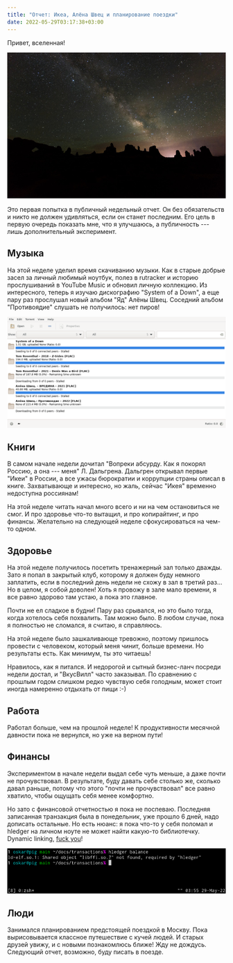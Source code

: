 ```yaml
---
title: "Отчет: Икеа, Алёна Швец и планирование поездки"
date: 2022-05-29T03:17:38+03:00
---
```


Привет, вселенная!

![Звезды](stars.jpg)

Это первая попытка в публичный недельный отчет. Он без обязательств и никто не
должен удивляться, если он станет последним. Его цель в первую очередь показать
мне, что я улучшаюсь, а публичность --- лишь дополнительный эксперимент.

## Музыка

На этой неделе уделил время скачиванию музыки. Как в старые добрые засел за
личный любимый ноутбук, полез в rutracker и историю прослушиваний в YouTube
Music и обновил личную коллекцию. Из интересного, теперь я изучаю дискографию
"System of a Down", а еще пару раз прослушал новый альбом "Яд" Алёны Швец.
Соседний альбом "Противоядие" слушать не получилось: нет пиров!

![Transmission качает альбомы](transmission.png)

## Книги

В самом начале недели дочитал "Вопреки абсурду. Как я покорял Россию, а она ---
меня" Л. Дальгрена. Дальгрен открывал первые "Икеи" в России, а все ужасы
бюрократии и коррупции страны описал в книге. Захватывающе и интересно, но
жаль, сейчас "Икея" временно недоступна россиянам!

На этой неделе читать начал много всего и ни на чем остановиться не смог. И про
здоровье что-то вытащил, и про копирайтинг, и про финансы. Желательно на
следующей неделе сфокусироваться на чем-то одном.

## Здоровье

На этой неделе получилось посетить тренажерный зал только дважды. Зато я попал
в закрытый клуб, которому я должен буду немного заплатить, если в последний
день недели не схожу в зал в третий раз... Но в целом, я собой доволен! Хоть я
провожу в зале мало времени, я все равно здорово там устаю, а пока это главное.

Почти не ел сладкое в будни! Пару раз срывался, но это было тогда, когда
хотелось себя похвалить. Там можно было. В любом случае, пока я полностью не
сломался, я считаю, я справляюсь.

На этой неделе было зашкаливающе тревожно, поэтому пришлось провести с
человеком, который меня чинит, больше времени. Но результаты есть. Как минимум,
ты это читаешь!

Нравилось, как я питался. И недорогой и сытный бизнес-ланч посреди недели
достал, и "ВкусВилл" часто заказывал. По сравнению с прошлым годом слишком
редко чувствую себя голодным, может стоит иногда намеренно отдыхать от пищи :-)

## Работа

Работал больше, чем на прошлой неделе! К продуктивности месячной давности пока
не вернулся, но уже на верном пути!

## Финансы

Экспериментом в начале недели выдал себе чуть меньше, а даже почти не
прочувствовал. В результате, буду давать себе столько же, сколько давал раньше,
потому что этого "почти не прочувствовал" все равно хватило, чтобы ощущать себя
менее комфортно.

Но зато с финансовой отчетностью я пока не поспеваю. Последняя записанная
транзакция была в понедельник, уже прошло 6 дней, надо дописать остальные. Но
есть нюанс: я пока что-то у себя поломал и hledger на личном ноуте не может
найти какую-то библиотечку. Dynamic linking, [fuck
you](http://harmful.cat-v.org/software/dynamic-linking/)!

![Shared object "libffi.so.7" not found, required by "hledger"](hledger-fails.png)

## Люди

Занимался планированием предстоящей поездкой в Москву. Пока вырисовывается
классное путешествие с кучей людей. И старых друзей увижу, и с новыми
познакомлюсь ближе! Жду не дождусь. Следующий отчет, возможно, буду писать в
поезде.
